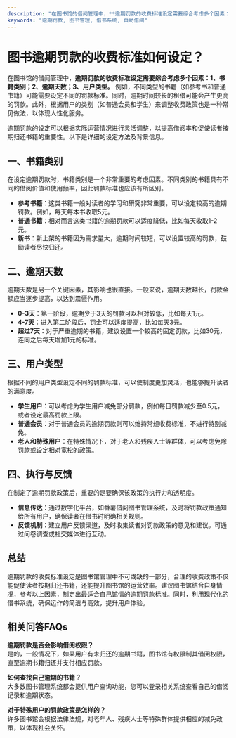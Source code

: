 ```yaml
---
description: "在图书馆的借阅管理中，**逾期罚款的收费标准设定需要综合考虑多个因素：1、书籍类别；2、逾期天数；3、用户类型。** 例如，不同类型的书籍（如参考书和普通书籍）可能需要设定不同的罚款标准。同时，逾期时间较长的租借可能会产生更高的罚款。此外，根据用户的类别（如普通会员和学生）来调整收费政策也是一种常见做法，以体现人性化服务。"
keywords: "逾期罚款, 图书管理, 借书系统, 自助借阅"
---
```

# 图书逾期罚款的收费标准如何设定？

在图书馆的借阅管理中，**逾期罚款的收费标准设定需要综合考虑多个因素：1、书籍类别；2、逾期天数；3、用户类型。** 例如，不同类型的书籍（如参考书和普通书籍）可能需要设定不同的罚款标准。同时，逾期时间较长的租借可能会产生更高的罚款。此外，根据用户的类别（如普通会员和学生）来调整收费政策也是一种常见做法，以体现人性化服务。

逾期罚款的设定可以根据实际运营情况进行灵活调整，以提高借阅率和促使读者按期归还书籍的重要性。以下是详细的设定方法及背景信息。

## 一、书籍类别

在设定逾期罚款时，书籍类别是一个非常重要的考虑因素。不同类别的书籍具有不同的借阅价值和使用频率，因此罚款标准也应该有所区别。

- **参考书籍**：这类书籍一般对读者的学习和研究非常重要，可以设定较高的逾期罚款。例如，每天每本书收取5元。
- **普通书籍**：相对而言这类书籍的逾期罚款可以适度降低，比如每天收取1-2元。
- **新书**：新上架的书籍因为需求量大，逾期时间较短，可以设置较高的罚款，鼓励读者尽快归还。

## 二、逾期天数

逾期天数是另一个关键因素，其影响也很直接。一般来说，逾期天数越长，罚款金额应当逐步提高，以达到震慑作用。

- **0-3天**：第一阶段，逾期少于3天的罚款可以相对较低，比如每天1元。
- **4-7天**：进入第二阶段后，罚金可以适度提高，比如每天3元。
- **超过7天**：对于严重逾期的书籍，建议设置一个较高的固定罚款，比如30元，连同之后每天增加1元的标准。

## 三、用户类型

根据不同的用户类型设定不同的罚款标准，可以使制度更加灵活，也能够提升读者的满意度。

- **学生用户**：可以考虑为学生用户减免部分罚款，例如每日罚款减少至0.5元，或者设定最高罚款上限。
- **普通会员**：对于普通会员的逾期罚款则可以维持常规收费标准，不进行特别减免。
- **老人和特殊用户**：在特殊情况下，对于老人和残疾人士等群体，可以考虑免除罚款或设定相对宽松的政策。

## 四、执行与反馈

在制定了逾期罚款政策后，重要的是要确保该政策的执行力和透明度。

- **信息传达**：通过数字化平台，如番薯借阅图书管理系统，及时将罚款政策通知给所有用户，确保读者在借书时明确相关规则。
- **反馈机制**：建立用户反馈渠道，及时收集读者对罚款政策的意见和建议。可通过问卷调查或社交媒体进行互动。

## 总结

逾期罚款的收费标准设定是图书馆管理中不可或缺的一部分，合理的收费政策不仅能促使读者按期归还书籍，还能提升图书馆的运营效率。建议图书馆结合自身情况，参考以上因素，制定出最适合自己馆情的逾期罚款标准。同时，利用现代化的借书系统，确保运作的简洁与高效，提升用户体验。

## 相关问答FAQs

**逾期罚款是否会影响借阅权限？**  
是的，一般情况下，如果用户有未归还的逾期书籍，图书馆有权限制其借阅权限，直至逾期书籍归还并支付相应罚款。

**如何查找自己逾期的书籍？**  
大多数图书管理系统都会提供用户查询功能，您可以登录相关系统查看自己的借阅记录和逾期状态。

**对于特殊用户的罚款政策是怎样的？**  
许多图书馆会根据法律法规，对老年人、残疾人士等特殊群体提供相应的减免政策，以体现社会关怀。
